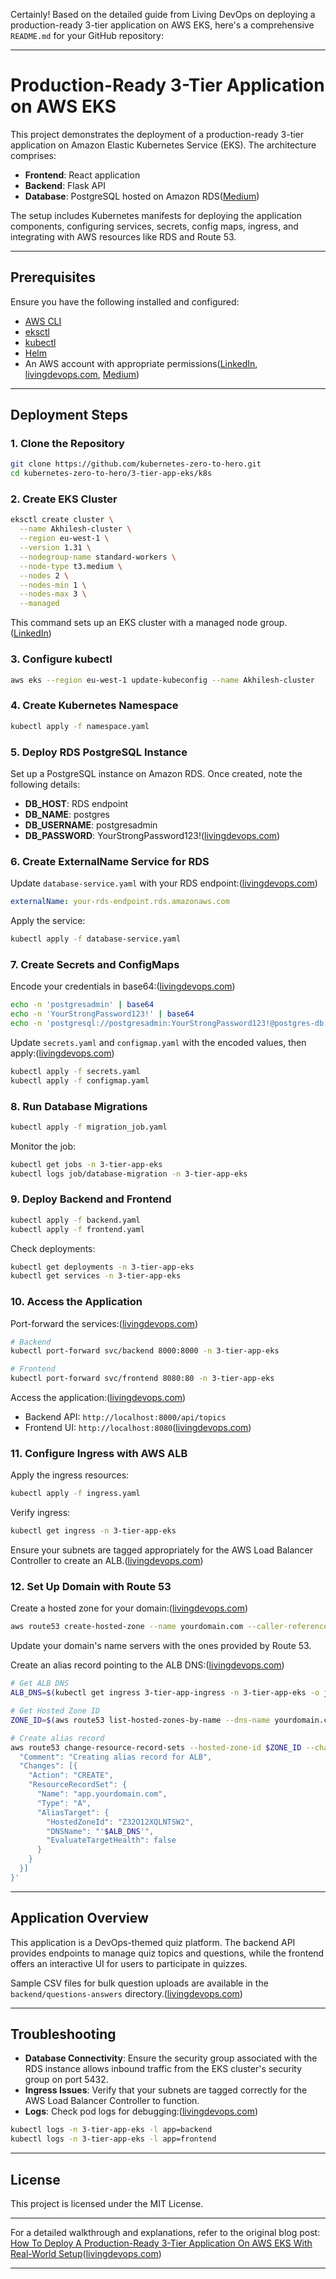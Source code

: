 Certainly! Based on the detailed guide from Living DevOps on deploying a production-ready 3-tier application on AWS EKS, here's a comprehensive `README.md` for your GitHub repository:

---

# Production-Ready 3-Tier Application on AWS EKS

This project demonstrates the deployment of a production-ready 3-tier application on Amazon Elastic Kubernetes Service (EKS). The architecture comprises:

* **Frontend**: React application
* **Backend**: Flask API
* **Database**: PostgreSQL hosted on Amazon RDS([Medium][1])

The setup includes Kubernetes manifests for deploying the application components, configuring services, secrets, config maps, ingress, and integrating with AWS resources like RDS and Route 53.

---

## Prerequisites

Ensure you have the following installed and configured:

* [AWS CLI](https://docs.aws.amazon.com/cli/latest/userguide/install-cliv2.html)
* [eksctl](https://docs.aws.amazon.com/eks/latest/userguide/eksctl.html)
* [kubectl](https://kubernetes.io/docs/tasks/tools/)
* [Helm](https://helm.sh/docs/intro/install/)
* An AWS account with appropriate permissions([LinkedIn][2], [livingdevops.com][3], [Medium][4])

---

## Deployment Steps

### 1. Clone the Repository

```bash
git clone https://github.com/kubernetes-zero-to-hero.git
cd kubernetes-zero-to-hero/3-tier-app-eks/k8s
```



### 2. Create EKS Cluster

```bash
eksctl create cluster \
  --name Akhilesh-cluster \
  --region eu-west-1 \
  --version 1.31 \
  --nodegroup-name standard-workers \
  --node-type t3.medium \
  --nodes 2 \
  --nodes-min 1 \
  --nodes-max 3 \
  --managed
```



This command sets up an EKS cluster with a managed node group.([LinkedIn][2])

### 3. Configure kubectl

```bash
aws eks --region eu-west-1 update-kubeconfig --name Akhilesh-cluster
```



### 4. Create Kubernetes Namespace

```bash
kubectl apply -f namespace.yaml
```



### 5. Deploy RDS PostgreSQL Instance

Set up a PostgreSQL instance on Amazon RDS. Once created, note the following details:

* **DB\_HOST**: RDS endpoint
* **DB\_NAME**: postgres
* **DB\_USERNAME**: postgresadmin
* **DB\_PASSWORD**: YourStrongPassword123!([livingdevops.com][3])

### 6. Create ExternalName Service for RDS

Update `database-service.yaml` with your RDS endpoint:([livingdevops.com][3])

```yaml
externalName: your-rds-endpoint.rds.amazonaws.com
```



Apply the service:

```bash
kubectl apply -f database-service.yaml
```



### 7. Create Secrets and ConfigMaps

Encode your credentials in base64:([livingdevops.com][3])

```bash
echo -n 'postgresadmin' | base64
echo -n 'YourStrongPassword123!' | base64
echo -n 'postgresql://postgresadmin:YourStrongPassword123!@postgres-db.3-tier-app-eks.svc.cluster.local:5432/postgres' | base64
```



Update `secrets.yaml` and `configmap.yaml` with the encoded values, then apply:([livingdevops.com][3])

```bash
kubectl apply -f secrets.yaml
kubectl apply -f configmap.yaml
```



### 8. Run Database Migrations

```bash
kubectl apply -f migration_job.yaml
```



Monitor the job:

```bash
kubectl get jobs -n 3-tier-app-eks
kubectl logs job/database-migration -n 3-tier-app-eks
```



### 9. Deploy Backend and Frontend

```bash
kubectl apply -f backend.yaml
kubectl apply -f frontend.yaml
```



Check deployments:

```bash
kubectl get deployments -n 3-tier-app-eks
kubectl get services -n 3-tier-app-eks
```



### 10. Access the Application

Port-forward the services:([livingdevops.com][3])

```bash
# Backend
kubectl port-forward svc/backend 8000:8000 -n 3-tier-app-eks

# Frontend
kubectl port-forward svc/frontend 8080:80 -n 3-tier-app-eks
```



Access the application:([livingdevops.com][3])

* Backend API: `http://localhost:8000/api/topics`
* Frontend UI: `http://localhost:8080`([livingdevops.com][3])

### 11. Configure Ingress with AWS ALB

Apply the ingress resources:

```bash
kubectl apply -f ingress.yaml
```



Verify ingress:

```bash
kubectl get ingress -n 3-tier-app-eks
```



Ensure your subnets are tagged appropriately for the AWS Load Balancer Controller to create an ALB.([livingdevops.com][3])

### 12. Set Up Domain with Route 53

Create a hosted zone for your domain:([livingdevops.com][3])

```bash
aws route53 create-hosted-zone --name yourdomain.com --caller-reference $(date +%s)
```



Update your domain's name servers with the ones provided by Route 53.

Create an alias record pointing to the ALB DNS:([livingdevops.com][3])

```bash
# Get ALB DNS
ALB_DNS=$(kubectl get ingress 3-tier-app-ingress -n 3-tier-app-eks -o jsonpath='{.status.loadBalancer.ingress[0].hostname}')

# Get Hosted Zone ID
ZONE_ID=$(aws route53 list-hosted-zones-by-name --dns-name yourdomain.com --query "HostedZones[0].Id" --output text | sed 's/\/hostedzone\///')

# Create alias record
aws route53 change-resource-record-sets --hosted-zone-id $ZONE_ID --change-batch '{
  "Comment": "Creating alias record for ALB",
  "Changes": [{
    "Action": "CREATE",
    "ResourceRecordSet": {
      "Name": "app.yourdomain.com",
      "Type": "A",
      "AliasTarget": {
        "HostedZoneId": "Z32O12XQLNTSW2",
        "DNSName": "'$ALB_DNS'",
        "EvaluateTargetHealth": false
      }
    }
  }]
}'
```



---

## Application Overview

This application is a DevOps-themed quiz platform. The backend API provides endpoints to manage quiz topics and questions, while the frontend offers an interactive UI for users to participate in quizzes.

Sample CSV files for bulk question uploads are available in the `backend/questions-answers` directory.([livingdevops.com][3])

---

## Troubleshooting

* **Database Connectivity**: Ensure the security group associated with the RDS instance allows inbound traffic from the EKS cluster's security group on port 5432.
* **Ingress Issues**: Verify that your subnets are tagged correctly for the AWS Load Balancer Controller to function.
* **Logs**: Check pod logs for debugging:([livingdevops.com][3])

```bash
kubectl logs -n 3-tier-app-eks -l app=backend
kubectl logs -n 3-tier-app-eks -l app=frontend
```



---

## License

This project is licensed under the MIT License.

---

For a detailed walkthrough and explanations, refer to the original blog post: [How To Deploy A Production-Ready 3-Tier Application On AWS EKS With Real-World Setup](https://livingdevops.com/devops/deploying-a-production-ready-3-tier-app-on-aws-eks-with-eks/)([livingdevops.com][5])

---

[1]: https://medium.com/%40silas.cloudspace/containerizing-and-deploying-a-three-tier-application-on-aws-eks-with-kubernetes-bd9b0eaf2648?utm_source=chatgpt.com "Containerizing and Deploying a Three-Tier Application on AWS EKS ..."
[2]: https://www.linkedin.com/pulse/how-i-deployed-3-tier-web-app-aws-eks-using-kubernetes-usama-malik-yeiec?utm_source=chatgpt.com "How I Deployed a 3-Tier Web App on AWS EKS Using Kubernetes"
[3]: https://livingdevops.com/devops/deploying-a-production-ready-3-tier-app-on-aws-eks-with-eks/?utm_source=chatgpt.com "How To Deploy A Production-Ready 3-Tier Application On AWS ..."
[4]: https://jay75chauhan.medium.com/streamlined-end-to-end-devsecops-kubernetes-three-tier-project-with-aws-eks-terraform-argocd-0ab73d9de11f?utm_source=chatgpt.com "Streamlined End-to-End DevSecOps Kubernetes Three-Tier Project ..."
[5]: https://livingdevops.com/category/devops/?utm_source=chatgpt.com "Category Devops"
